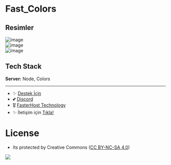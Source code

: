 # Fast_Colors

## Resimler

![image](https://user-images.githubusercontent.com/63351166/212912635-49046b23-20b1-45c5-8c68-f1a4b1e5a85a.png)<br>
![image](https://user-images.githubusercontent.com/63351166/212912709-8e29ad87-7e59-4bac-878c-2772632ce091.png)<br>
![image](https://user-images.githubusercontent.com/63351166/212912739-e0781714-5394-4e8a-8556-1d814565cc4e.png)


## Tech Stack

**Server:** Node, Colors

---
- ✨ [Destek İçin](https://fastuptime.com) <br>
- 💕 [Discord](https://fastuptime.com/discord)<br>
- 🎖️ [FasterHost Technology](https://fasterhost.tech/)<br>
- ✨ İletişim için [Tıkla!](mailto:fastuptime@gmail.com)<br>

# License
- Its protected by Creative Commons ([CC BY-NC-SA 4.0](https://creativecommons.org/licenses/by-nc-sa/4.0/))

<a href="https://creativecommons.org/licenses/by-nc-sa/4.0/" title="BYNCSA40"><img src="https://licensebuttons.net/l/by-nc-sa/4.0/88x31.png"></a>

